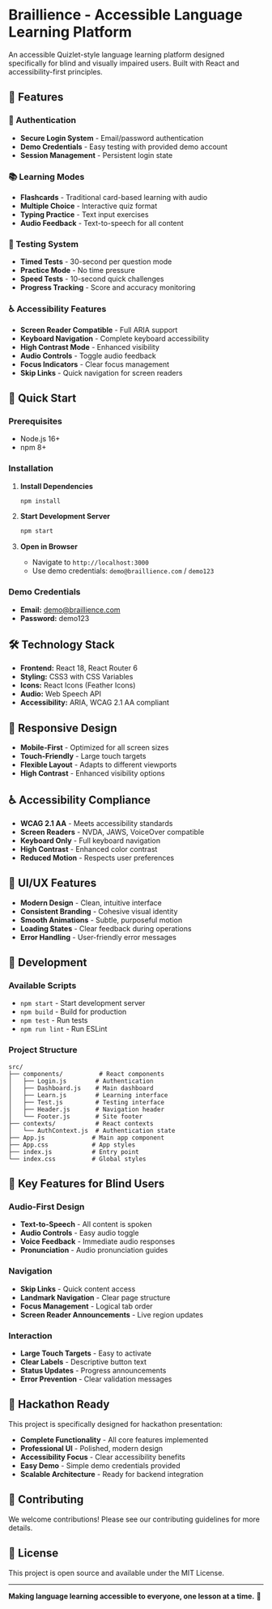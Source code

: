 # Braillience - Accessible Language Learning Platform

An accessible Quizlet-style language learning platform designed specifically for blind and visually impaired users. Built with React and accessibility-first principles.

## 🎯 Features

### 🔐 Authentication
- **Secure Login System** - Email/password authentication
- **Demo Credentials** - Easy testing with provided demo account
- **Session Management** - Persistent login state

### 📚 Learning Modes
- **Flashcards** - Traditional card-based learning with audio
- **Multiple Choice** - Interactive quiz format
- **Typing Practice** - Text input exercises
- **Audio Feedback** - Text-to-speech for all content

### 🧠 Testing System
- **Timed Tests** - 30-second per question mode
- **Practice Mode** - No time pressure
- **Speed Tests** - 10-second quick challenges
- **Progress Tracking** - Score and accuracy monitoring

### ♿ Accessibility Features
- **Screen Reader Compatible** - Full ARIA support
- **Keyboard Navigation** - Complete keyboard accessibility
- **High Contrast Mode** - Enhanced visibility
- **Audio Controls** - Toggle audio feedback
- **Focus Indicators** - Clear focus management
- **Skip Links** - Quick navigation for screen readers

## 🚀 Quick Start

### Prerequisites
- Node.js 16+ 
- npm 8+

### Installation

1. **Install Dependencies**
   ```bash
   npm install
   ```

2. **Start Development Server**
   ```bash
   npm start
   ```

3. **Open in Browser**
   - Navigate to `http://localhost:3000`
   - Use demo credentials: `demo@braillience.com` / `demo123`

### Demo Credentials
- **Email:** demo@braillience.com
- **Password:** demo123

## 🛠️ Technology Stack

- **Frontend:** React 18, React Router 6
- **Styling:** CSS3 with CSS Variables
- **Icons:** React Icons (Feather Icons)
- **Audio:** Web Speech API
- **Accessibility:** ARIA, WCAG 2.1 AA compliant

## 📱 Responsive Design

- **Mobile-First** - Optimized for all screen sizes
- **Touch-Friendly** - Large touch targets
- **Flexible Layout** - Adapts to different viewports
- **High Contrast** - Enhanced visibility options

## ♿ Accessibility Compliance

- **WCAG 2.1 AA** - Meets accessibility standards
- **Screen Readers** - NVDA, JAWS, VoiceOver compatible
- **Keyboard Only** - Full keyboard navigation
- **High Contrast** - Enhanced color contrast
- **Reduced Motion** - Respects user preferences

## 🎨 UI/UX Features

- **Modern Design** - Clean, intuitive interface
- **Consistent Branding** - Cohesive visual identity
- **Smooth Animations** - Subtle, purposeful motion
- **Loading States** - Clear feedback during operations
- **Error Handling** - User-friendly error messages

## 🔧 Development

### Available Scripts

- `npm start` - Start development server
- `npm build` - Build for production
- `npm test` - Run tests
- `npm run lint` - Run ESLint

### Project Structure

```
src/
├── components/          # React components
│   ├── Login.js        # Authentication
│   ├── Dashboard.js    # Main dashboard
│   ├── Learn.js        # Learning interface
│   ├── Test.js         # Testing interface
│   ├── Header.js       # Navigation header
│   └── Footer.js       # Site footer
├── contexts/           # React contexts
│   └── AuthContext.js  # Authentication state
├── App.js             # Main app component
├── App.css            # App styles
├── index.js           # Entry point
└── index.css          # Global styles
```

## 🌟 Key Features for Blind Users

### Audio-First Design
- **Text-to-Speech** - All content is spoken
- **Audio Controls** - Easy audio toggle
- **Voice Feedback** - Immediate audio responses
- **Pronunciation** - Audio pronunciation guides

### Navigation
- **Skip Links** - Quick content access
- **Landmark Navigation** - Clear page structure
- **Focus Management** - Logical tab order
- **Screen Reader Announcements** - Live region updates

### Interaction
- **Large Touch Targets** - Easy to activate
- **Clear Labels** - Descriptive button text
- **Status Updates** - Progress announcements
- **Error Prevention** - Clear validation messages

## 🎯 Hackathon Ready

This project is specifically designed for hackathon presentation:

- **Complete Functionality** - All core features implemented
- **Professional UI** - Polished, modern design
- **Accessibility Focus** - Clear accessibility benefits
- **Easy Demo** - Simple demo credentials provided
- **Scalable Architecture** - Ready for backend integration

## 🤝 Contributing

We welcome contributions! Please see our contributing guidelines for more details.

## 📄 License

This project is open source and available under the MIT License.

---

**Making language learning accessible to everyone, one lesson at a time.** 🌟
